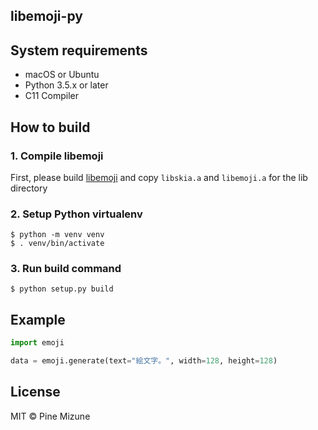 libemoji-py
-----------

## System requirements

- macOS or Ubuntu
- Python 3.5.x or later
- C11 Compiler

## How to build
### 1. Compile libemoji
First, please build [libemoji](https://github.com/emoji-gen/libemoji) and copy `libskia.a` and `libemoji.a` for the lib directory

### 2. Setup Python virtualenv
```
$ python -m venv venv
$ . venv/bin/activate
```

### 3. Run build command
```
$ python setup.py build
```

## Example

```python
import emoji

data = emoji.generate(text="絵文字。", width=128, height=128)

```

## License
MIT &copy; Pine Mizune
